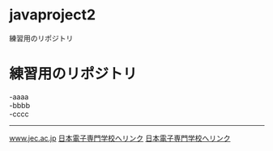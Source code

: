# javaproject2
練習用のリポジトリ

<h1>練習用のリポジトリ</h1>
-aaaa<br>  
-bbbb<br>
-cccc<br>

---

www.jec.ac.jp 
[日本電子専門学校へリンク](https://www.jec.ac.jp)
[日本電子専門学校へリンク](https://www.jec.ac.jp "https://www.jec.ac.jp")


